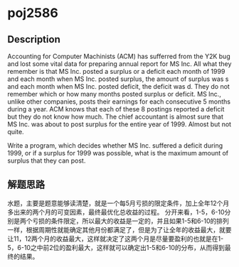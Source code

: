 # poj2586
## Description
Accounting for Computer Machinists (ACM) has sufferred from the Y2K bug and lost some vital data for preparing annual report for MS Inc. 
All what they remember is that MS Inc. posted a surplus or a deficit each month of 1999 and each month when MS Inc. posted surplus, the amount of surplus was s and each month when MS Inc. posted deficit, the deficit was d. They do not remember which or how many months posted surplus or deficit. MS Inc., unlike other companies, posts their earnings for each consecutive 5 months during a year. ACM knows that each of these 8 postings reported a deficit but they do not know how much. The chief accountant is almost sure that MS Inc. was about to post surplus for the entire year of 1999. Almost but not quite. 

Write a program, which decides whether MS Inc. suffered a deficit during 1999, or if a surplus for 1999 was possible, what is the maximum amount of surplus that they can post.

## 解题思路
水题，主要是题意能够读清楚，就是一个每5月亏损的限定条件，加上全年12个月多出来的两个月的可变因素，最终最优化总收益的过程。
分开来看，1-5，6-10分别是两个亏损的条件限定，所以最大的收益是一定的，并且如果1-5和6-10的排列一样，根据周期性就能确定其他月份都满足了，但是为了让全年的收益最大，就要让11，12两个月的收益最大，这样就决定了这两个月是尽量要盈利的也就是在1-5，6-10之中前2位的盈利最大，这样就可以确定出1-5和6-10的分布，从而得到最终的结果。

